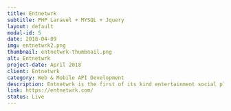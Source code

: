 ```yaml
---
title: Entnetwrk
subtitle: PHP Laravel + MYSQL + Jquery
layout: default
modal-id: 5
date: 2018-04-09
img: entnetwrk2.png
thumbnail: entnetwrk-thumbnail.png
alt: Entnetwrk
project-date: April 2018
client: Entnetwrk
category: Web & Mobile API Development
description: Entnetwrk is the first of its kind entertainment social platform to bring people of entertainment industry and all those seeking to be a part of it under one roof.
link: https://entnetwrk.com/
status: Live
---
```

